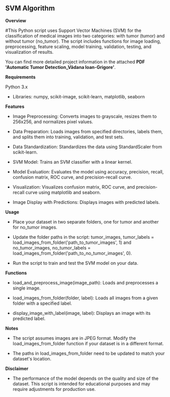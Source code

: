 ## SVM Algorithm 

**Overview**

#This Python script uses Support Vector Machines (SVM) for the classification of medical images into two categories: with tumor (tumor) and without tumor (no_tumor). The script includes functions for image loading, preprocessing, feature scaling, model training, validation, testing, and visualization of results. 

You can find more detailed project information in the attached **PDF 'Automatic Tumor Detection_Vădana Ioan-Grigore'**.

**Requirements**

Python 3.x

- Libraries: numpy, scikit-image, scikit-learn, matplotlib, seaborn

**Features**

- Image Preprocessing: Converts images to grayscale, resizes them to 256x256, and normalizes pixel values.

- Data Preparation: Loads images from specified directories, labels them, and splits them into training, validation, and test sets.

- Data Standardization: Standardizes the data using StandardScaler from scikit-learn.

- SVM Model: Trains an SVM classifier with a linear kernel.

- Model Evaluation: Evaluates the model using accuracy, precision, recall, confusion matrix, ROC curve, and precision-recall curve.

- Visualization: Visualizes confusion matrix, ROC curve, and precision-recall curve using matplotlib and seaborn.

- Image Display with Predictions: Displays images with predicted labels.

**Usage**

- Place your dataset in two separate folders, one for tumor and another for no_tumor images.

- Update the folder paths in the script: tumor_images, tumor_labels = load_images_from_folder('path_to_tumor_images', 1) and no_tumor_images, no_tumor_labels = load_images_from_folder('path_to_no_tumor_images', 0).

- Run the script to train and test the SVM model on your data.

**Functions**

- load_and_preprocess_image(image_path): Loads and preprocesses a single image.

- load_images_from_folder(folder, label): Loads all images from a given folder with a specified label.

- display_image_with_label(image, label): Displays an image with its predicted label.

**Notes**

- The script assumes images are in JPEG format. Modify the load_images_from_folder function if your dataset is in a different format.

- The paths in load_images_from_folder need to be updated to match your dataset's location.

**Disclaimer**

- The performance of the model depends on the quality and size of the dataset. This script is intended for educational purposes and may require adjustments for production use.


